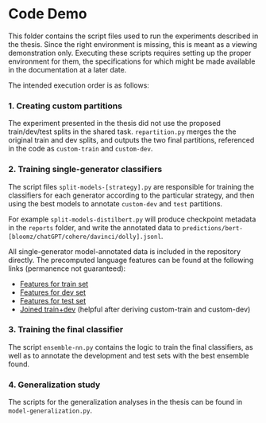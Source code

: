 # Code Demo

This folder contains the script files used to run the experiments described in the thesis.
Since the right environment is missing, this is meant as a viewing demonstration only.
Executing these scripts requires setting up the proper environment for them, the specifications for which might be made available in the documentation at a later date.

The intended execution order is as follows:

### 1. Creating custom partitions

The experiment presented in the thesis did not use the proposed train/dev/test splits in the shared task.
`repartition.py` merges the the original train and dev splits, and outputs the two final partitions, referenced in the code as `custom-train` and `custom-dev`.

### 2. Training single-generator classifiers

The script files `split-models-[strategy].py` are responsible for training the classifiers for each generator according to the particular strategy, and then using the best models to annotate `custom-dev` and `test` partitions.

For example `split-models-distilbert.py` will produce checkpoint metadata in the `reports` folder, and write the annotated data to `predictions/bert-[bloomz/chatGPT/cohere/davinci/dolly].jsonl`.

All single-generator model-annotated data is included in the repository directly. The precomputed language features can be found at the following links (permanence not guaranteed):

- [Features for train set](https://s3.tebi.io/winkler.stuff/semeval/lang-feats-train.jsonl)
- [Features for dev set](https://s3.tebi.io/winkler.stuff/semeval/lang-feats-dev.jsonl)
- [Features for test set](https://s3.tebi.io/winkler.stuff/semeval/lang-feats-test.jsonl)
- [Joined train+dev](https://s3.tebi.io/winkler.stuff/semeval/lang-feats-joined.jsonl) (helpful after deriving custom-train and custom-dev)

### 3. Training the final classifier

The script `ensemble-nn.py` contains the logic to train the final classifiers, as well as to annotate the development and test sets with the best ensemble found. 

### 4. Generalization study

The scripts for the generalization analyses in the thesis can be found in `model-generalization.py`.